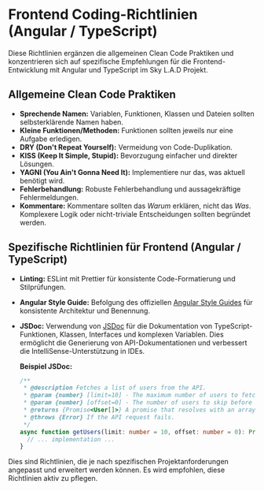 # Frontend Coding-Richtlinien (Angular / TypeScript)

Diese Richtlinien ergänzen die allgemeinen Clean Code Praktiken und konzentrieren sich auf spezifische Empfehlungen für die Frontend-Entwicklung mit Angular und TypeScript im Sky L.A.D Projekt.

## Allgemeine Clean Code Praktiken

*   **Sprechende Namen:** Variablen, Funktionen, Klassen und Dateien sollten selbsterklärende Namen haben.
*   **Kleine Funktionen/Methoden:** Funktionen sollten jeweils nur eine Aufgabe erledigen.
*   **DRY (Don't Repeat Yourself):** Vermeidung von Code-Duplikation.
*   **KISS (Keep It Simple, Stupid):** Bevorzugung einfacher und direkter Lösungen.
*   **YAGNI (You Ain't Gonna Need It):** Implementiere nur das, was aktuell benötigt wird.
*   **Fehlerbehandlung:** Robuste Fehlerbehandlung und aussagekräftige Fehlermeldungen.
*   **Kommentare:** Kommentare sollten das *Warum* erklären, nicht das *Was*. Komplexere Logik oder nicht-triviale Entscheidungen sollten begründet werden.

## Spezifische Richtlinien für Frontend (Angular / TypeScript)

*   **Linting:** ESLint mit Prettier für konsistente Code-Formatierung und Stilprüfungen.
*   **Angular Style Guide:** Befolgung des offiziellen [Angular Style Guides](https://angular.io/guide/styleguide) für konsistente Architektur und Benennung.
*   **JSDoc:** Verwendung von [JSDoc](https://jsdoc.app/) für die Dokumentation von TypeScript-Funktionen, Klassen, Interfaces und komplexen Variablen. Dies ermöglicht die Generierung von API-Dokumentationen und verbessert die IntelliSense-Unterstützung in IDEs.

    **Beispiel JSDoc:**
    ```typescript
    /**
     * @description Fetches a list of users from the API.
     * @param {number} [limit=10] - The maximum number of users to fetch.
     * @param {number} [offset=0] - The number of users to skip before starting to fetch.
     * @returns {Promise<User[]>} A promise that resolves with an array of user objects.
     * @throws {Error} If the API request fails.
     */
    async function getUsers(limit: number = 10, offset: number = 0): Promise<User[]> {
      // ... implementation ...
    }
    ```

Dies sind Richtlinien, die je nach spezifischen Projektanforderungen angepasst und erweitert werden können. Es wird empfohlen, diese Richtlinien aktiv zu pflegen.
